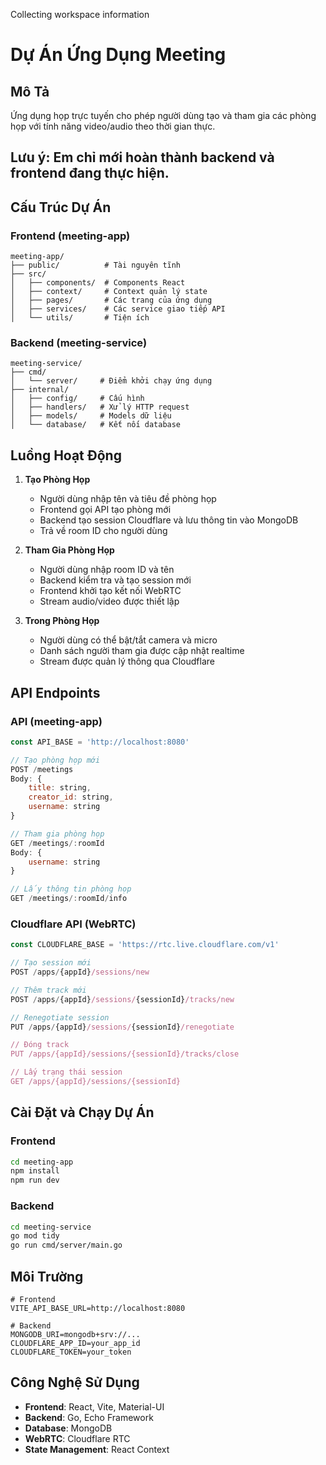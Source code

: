 Collecting workspace information

# Dự Án Ứng Dụng Meeting

## Mô Tả
Ứng dụng họp trực tuyến cho phép người dùng tạo và tham gia các phòng họp với tính năng video/audio theo thời gian thực.

## Lưu ý: Em chỉ mới hoàn thành backend và frontend đang thực hiện.
## Cấu Trúc Dự Án

### Frontend (meeting-app)
```
meeting-app/
├── public/          # Tài nguyên tĩnh
├── src/
│   ├── components/  # Components React
│   ├── context/     # Context quản lý state
│   ├── pages/       # Các trang của ứng dụng  
│   ├── services/    # Các service giao tiếp API
│   └── utils/       # Tiện ích
```

### Backend (meeting-service)
```
meeting-service/
├── cmd/
│   └── server/     # Điểm khởi chạy ứng dụng
├── internal/
│   ├── config/     # Cấu hình
│   ├── handlers/   # Xử lý HTTP request
│   ├── models/     # Models dữ liệu
│   └── database/   # Kết nối database
```

## Luồng Hoạt Động

1. **Tạo Phòng Họp**
   - Người dùng nhập tên và tiêu đề phòng họp
   - Frontend gọi API tạo phòng mới
   - Backend tạo session Cloudflare và lưu thông tin vào MongoDB
   - Trả về room ID cho người dùng

2. **Tham Gia Phòng Họp**
   - Người dùng nhập room ID và tên
   - Backend kiểm tra và tạo session mới
   - Frontend khởi tạo kết nối WebRTC
   - Stream audio/video được thiết lập

3. **Trong Phòng Họp**
   - Người dùng có thể bật/tắt camera và micro
   - Danh sách người tham gia được cập nhật realtime
   - Stream được quản lý thông qua Cloudflare

## API Endpoints

### API (meeting-app)

```javascript
const API_BASE = 'http://localhost:8080'

// Tạo phòng họp mới
POST /meetings
Body: {
    title: string,
    creator_id: string,
    username: string
}

// Tham gia phòng họp
GET /meetings/:roomId
Body: {
    username: string
}

// Lấy thông tin phòng họp
GET /meetings/:roomId/info
```

### Cloudflare API (WebRTC)

```javascript
const CLOUDFLARE_BASE = 'https://rtc.live.cloudflare.com/v1'

// Tạo session mới
POST /apps/{appId}/sessions/new

// Thêm track mới
POST /apps/{appId}/sessions/{sessionId}/tracks/new

// Renegotiate session
PUT /apps/{appId}/sessions/{sessionId}/renegotiate

// Đóng track
PUT /apps/{appId}/sessions/{sessionId}/tracks/close

// Lấy trạng thái session
GET /apps/{appId}/sessions/{sessionId}
```

## Cài Đặt và Chạy Dự Án

### Frontend
```bash
cd meeting-app
npm install
npm run dev
```

### Backend
```bash 
cd meeting-service
go mod tidy
go run cmd/server/main.go
```

## Môi Trường
```env
# Frontend
VITE_API_BASE_URL=http://localhost:8080

# Backend
MONGODB_URI=mongodb+srv://...
CLOUDFLARE_APP_ID=your_app_id
CLOUDFLARE_TOKEN=your_token
```

## Công Nghệ Sử Dụng

- **Frontend**: React, Vite, Material-UI
- **Backend**: Go, Echo Framework
- **Database**: MongoDB
- **WebRTC**: Cloudflare RTC
- **State Management**: React Context